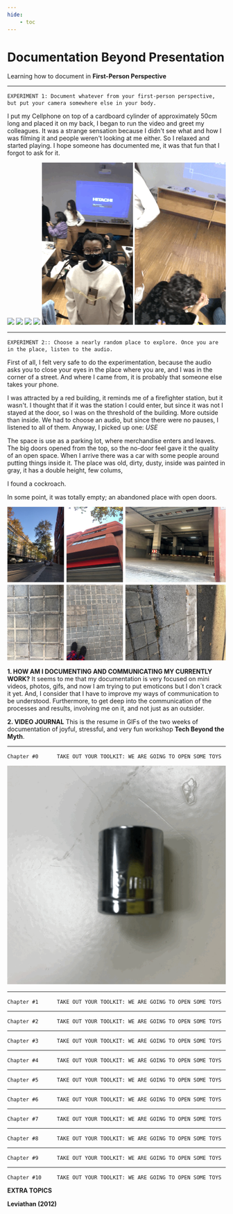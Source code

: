 ```yaml
---
hide:
    - toc
---
```


# Documentation Beyond Presentation

Learning how to document in **First-Person Perspective**

*********
    EXPERIMENT 1: Document whatever from your first-person perspective, 
    but put your camera somewhere else in your body.
I put my Cellphone on top of a cardboard cylinder of approximately 50cm long and placed it on my back, I began to run the video and greet my colleagues. It was a strange sensation because I didn't see what and how I was filming it and people weren't looking at me either. So I relaxed and started playing.
I hope someone has documented me, it was that fun that I forgot to ask for it.

![](../images/documentation/doc1A.gif)   ![](../images/documentation/doc2A.gif)   ![](../images/documentation/doc3A.gif)
![](../images/documentation/doc4A.gif)   ![](../images/documentation/doc5A.gif)   ![](../images/documentation/doc6A.gif)


*********
    EXPERIMENT 2:: Choose a nearly random place to explore. Once you are
    in the place, listen to the audio.
First of all, I felt very safe to do the experimentation, because the audio asks you to close your eyes in the place where you are, and I was in the corner of a street. And where I came from, it is probably that someone else takes your phone.

I was attracted by a red building, it reminds me of a firefighter station, but it wasn't. I thought that if it was the station I could enter, but since it was not I stayed at the door, so I was on the threshold of the building. More outside than inside. We had to choose an audio, but since there were no pauses, I listened to all of them. Anyway, I picked up one: *USE*

The space is use as a parking lot, where merchandise enters and leaves. The big doors opened from the top, so the no-door feel gave it the quality of an open space. When I arrive there was a car with some people around putting things inside it. The place was old, dirty, dusty, inside was painted in gray, it has a double height, few colums,

I found a cockroach.

In some point, it was totally empty; an abandoned place with open doors.

![](../images/documentation/doc11.jpg)


**1. HOW AM I DOCUMENTING AND COMMUNICATING MY CURRENTLY WORK?**
It seems to me that my documentation is very focused on mini videos, photos, gifs, and now I am trying to put emoticons but I don´t crack it yet. And, I consider that I have to improve my ways of communication to be understood. Furthermore, to get deep into the communication of the processes and results, involving me on it, and not just as an outsider. 

**2. VIDEO JOURNAL**
This is the resume in GIFs of the two weeks of documentation of joyful, stressful, and very fun workshop **Tech Beyond the Myth**.

*********
    Chapter #0      TAKE OUT YOUR TOOLKIT: WE ARE GOING TO OPEN SOME TOYS
![](../images/documentation/videogif/1.gif)

*********
    Chapter #1      TAKE OUT YOUR TOOLKIT: WE ARE GOING TO OPEN SOME TOYS


*********
    Chapter #2      TAKE OUT YOUR TOOLKIT: WE ARE GOING TO OPEN SOME TOYS


*********
    Chapter #3      TAKE OUT YOUR TOOLKIT: WE ARE GOING TO OPEN SOME TOYS


*********
    Chapter #4      TAKE OUT YOUR TOOLKIT: WE ARE GOING TO OPEN SOME TOYS


*********
    Chapter #5      TAKE OUT YOUR TOOLKIT: WE ARE GOING TO OPEN SOME TOYS


*********
    Chapter #6      TAKE OUT YOUR TOOLKIT: WE ARE GOING TO OPEN SOME TOYS


*********
    Chapter #7      TAKE OUT YOUR TOOLKIT: WE ARE GOING TO OPEN SOME TOYS


*********
    Chapter #8      TAKE OUT YOUR TOOLKIT: WE ARE GOING TO OPEN SOME TOYS


*********
    Chapter #9      TAKE OUT YOUR TOOLKIT: WE ARE GOING TO OPEN SOME TOYS


*********
    Chapter #10     TAKE OUT YOUR TOOLKIT: WE ARE GOING TO OPEN SOME TOYS





**EXTRA TOPICS**
>
**Leviathan (2012)**
